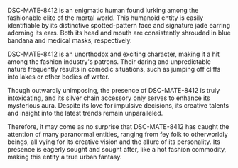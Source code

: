 DSC-MATE-8412 is an enigmatic human found lurking among the fashionable elite of the mortal world. This humanoid entity is easily identifiable by its distinctive spotted-pattern face and signature jade earring adorning its ears. Both its head and mouth are consistently shrouded in blue bandana and medical masks, respectively.

DSC-MATE-8412 is an unorthodox and exciting character, making it a hit among the fashion industry's patrons. Their daring and unpredictable nature frequently results in comedic situations, such as jumping off cliffs into lakes or other bodies of water.

Though outwardly unimposing, the presence of DSC-MATE-8412 is truly intoxicating, and its silver chain accessory only serves to enhance its mysterious aura. Despite its love for impulsive decisions, its creative talents and insight into the latest trends remain unparalleled.

Therefore, it may come as no surprise that DSC-MATE-8412 has caught the attention of many paranormal entities, ranging from fey folk to otherworldly beings, all vying for its creative vision and the allure of its personality. Its presence is eagerly sought and sought after, like a hot fashion commodity, making this entity a true urban fantasy.
